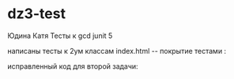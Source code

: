 # dz3-test
Юдина Катя
Тесты к gcd junit 5


написаны тесты к 2ум классам
index.html -- покрытие тестами :


исправленный код для второй задачи: 
